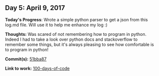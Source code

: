 ## Day 5: April 9, 2017

**Today's Progress**: Wrote a simple python parser to get a json from this log.md file. Will use it to help me enhance my log :)

**Thoughts:** Was scared of not remembering how to program in python. Indeed I had to take a look over python docs and stackoverflow to remember some things, but it's always pleasing to see how comfortable is to program in python!

**Commit(s):** [51bba87](https://github.com/PabloDinella/100-days-of-code/commit/51bba87494d604b14377fa3f462c80026e3c1cc2)

**Link to work:** [100-days-of-code](https://github.com/PabloDinella/100-days-of-code)
